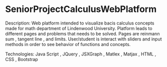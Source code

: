 # SeniorProjectCalculusWebPlatform


Description: Web platform intended to visualize bacis calculus concepts made for math department of Lindenwood University. Platform leads to different pages and problems that needs to be solved. Pages are reinmann sum , tangent line , and limits. User/student is interact with sliders and input methods in order to see behavior of functions and concepts.  

Technologies: Java Script , JQuery , JSXGraph , Matlex , Matjax , HTML , CSS , Bootstrap 
